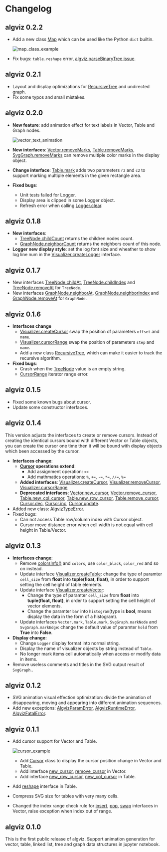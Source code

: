 # Changelog

## algviz 0.2.2

+ Add a new class [Map](https://algviz.readthedocs.io/en/0.2.2/api.html#algviz.map.Map) which can be used like the Python `dict` builtin.

    ![map_class_example](https://cdn.jsdelivr.net/gh/zjl9959/algviz@main/docs/animation_images/map_class_example.svg)

+ Fix bugs: `table.reshape` error, [algviz.parseBinaryTree issue](https://github.com/zjl9959/algviz/issues/4).

## algviz 0.2.1

+ Layout and display optimizations for [RecursiveTree](https://algviz.readthedocs.io/en/0.2.1/api.html#algviz.tree.RecursiveTree) and undirected graph.
+ Fix some typos and small mistakes.

## algviz 0.2.0

+ **New feature**: add animation effect for text labels in Vector, Table and Graph nodes.

    ![vector_text_animation](https://cdn.jsdelivr.net/gh/zjl9959/algviz@main/docs/animation_images/vector_text_animation.svg)

+ **New interfaces**: [Vector.removeMarks](https://algviz.readthedocs.io/en/0.2.0/api.html#algviz.vector.Vector.removeMarks), [Table.removeMarks](https://algviz.readthedocs.io/en/0.2.0/api.html#algviz.table.Table.removeMarks), [SvgGraph.removeMarks](https://algviz.readthedocs.io/en/0.2.0/api.html#algviz.svg_graph.SvgGraph.removeMarks) can remove multiple color marks in the display object.
+ **Change interface**: [Table.mark](https://algviz.readthedocs.io/en/0.2.0/api.html#algviz.table.Table.mark) adds two parameters `r2` and `c2` to support marking multiple elements in the given rectangle area.
+ **Fixed bugs**:
    + Unit tests failed for Logger.
    + Display area is clipped in some Logger object.
    + Refresh error when calling [Logger.clear](https://algviz.readthedocs.io/en/0.2.0/api.html#algviz.logger.Logger.clear).

## algviz 0.1.8

+ **New interfaces**:
    + [TreeNode.childCount](https://algviz.readthedocs.io/en/0.1.8/api.html#algviz.tree.TreeNode.childCount) returns the children nodes count. 
    + [GraphNode.neighborCount](https://algviz.readthedocs.io/en/0.1.8/api.html#algviz.graph.GraphNode.neighborCount) returns the neighbors count of this node.
+ **Logger new display style**: set the log font size and wheather to show log line num in the [Visualizer.createLogger](https://algviz.readthedocs.io/en/0.1.8/api.html#algviz.visual.Visualizer.createLogger) interface.

## algviz 0.1.7

+ New interfaces [TreeNode.childAt](https://algviz.readthedocs.io/en/0.1.7/api.html#algviz.tree.TreeNode.childAt),
[TreeNode.childIndex](https://algviz.readthedocs.io/en/0.1.7/api.html#algviz.tree.TreeNode.childIndex) and 
[TreeNode.removeAt](https://algviz.readthedocs.io/en/0.1.7/api.html#algviz.tree.TreeNode.removeAt) for `TreeNode`.
+ New interfaces [GraphNode.neighborAt](https://algviz.readthedocs.io/en/0.1.7/api.html#algviz.graph.GraphNode.neighborAt),
[GraphNode.neighborIndex](https://algviz.readthedocs.io/en/0.1.7/api.html#algviz.graph.GraphNode.neighborIndex) and 
[GraphNode.removeAt](https://algviz.readthedocs.io/en/0.1.7/api.html#algviz.graph.GraphNode.removeAt) for `GraphNode`.

## algviz 0.1.6

+ **Interfaces change**
    + [Visualizer.createCursor](https://algviz.readthedocs.io/en/0.1.6/api.html#algviz.visual.Visualizer.createCursor) swap the position of parameters `offset` and `name`.
    + [Visualizer.cursorRange](https://algviz.readthedocs.io/en/0.1.6/api.html#algviz.visual.Visualizer.cursorRange) swap the position of parameters `step` and `name`.
    + Add a new class [RecursiveTree](https://algviz.readthedocs.io/en/0.1.6/api.html#algviz.tree.RecursiveTree), which can make it easier to track the recursive algorithm.
+ **Fixed bugs**:
    + Crash when the [TreeNode](https://algviz.readthedocs.io/en/0.1.6/api.html#algviz.tree.TreeNode) value is an empty string.
    + [CursorRange](https://algviz.readthedocs.io/en/0.1.6/api.html/#algviz.Visualizer.cursorRange) iterator range error.

## algviz 0.1.5

+ Fixed some known bugs about cursor.
+ Update some constructor interfaces.

## algviz 0.1.4

This version adjusts the interfaces to create or remove cursors.
Instead of creating the identical cursors bound with different Vector or Table objects,
you can create the cursor one time then it will be bound with display objects which been accessed by the cursor.

+ **Interfaces change**:
    + **[Cursor](https://algviz.readthedocs.io/en/0.1.4/api.html#algviz.cursor.Cursor) operations extend**:
        + Add assignment operation: `<<`
        + Add mathmatics operations: `%`, `+=`, `-=`, `*=`, `//=`, `%=`
    + **Added interfaces**: [Visualizer.createCursor](https://algviz.readthedocs.io/en/0.1.4/api.html#algviz.visual.Visualizer.createCursor), [Visualizer.removeCursor](https://algviz.readthedocs.io/en/0.1.4/api.html#algviz.visual.Visualizer.removeCursor), [Visualizer.cursorRange](https://algviz.readthedocs.io/en/0.1.4/api.html#algviz.visual.Visualizer.cursorRange)
    + **Deprecated interfaces**: [Vector.new_cursor](https://algviz.readthedocs.io/en/0.1.3/api.html#algviz.vector.Vector.new_cursor), [Vector.remove_cursor](https://algviz.readthedocs.io/en/0.1.3/api.html#algviz.vector.Vector.remove_cursor), [Table.new_col_cursor](https://algviz.readthedocs.io/en/0.1.3/api.html#algviz.table.Table.new_col_cursor), [Table.new_row_cursor](https://algviz.readthedocs.io/en/0.1.3/api.html#algviz.table.Table.new_row_cursor), [Table.remove_cursor](https://algviz.readthedocs.io/en/0.1.3/api.html#algviz.table.Table.remove_cursor), [Cursor.dec](https://algviz.readthedocs.io/en/0.1.3/api.html#algviz.cursor.Cursor.dec), [Cursor.inc](https://algviz.readthedocs.io/en/0.1.3/api.html#algviz.cursor.Cursor.inc), [Cursor.update](https://algviz.readthedocs.io/en/0.1.3/api.html#algviz.cursor.Cursor.update).
+ Added new class: [AlgvizTypeError](https://algviz.readthedocs.io/en/0.1.4/api.html#algviz.utility.AlgvizTypeError).
+ Fixed bugs:
    + Can not access Table row/column index with Cursor object.
    + Cursor move distance error when cell width is not equal with cell height in Table/Vector.

## algviz 0.1.3

+ **Interfaces change**:
    + Remove [colorsInfo()](https://algviz.readthedocs.io/en/0.1.1/api.html#algviz.colorsInfo) and `colors`, use `color_black`, `color_red` and so on instead.
    + Update interface [Visualizer.createTable](https://algviz.readthedocs.io/en/latest/api.html#algviz.visual.Visualizer.createTable): change the type of paramter `cell_size` from **float** into **tuple(float, float)**, in order to support setting the cell height of table elements.
    + Update interface [Visualizer.createVector](https://algviz.readthedocs.io/en/latest/api.html#algviz.visual.Visualizer.createVector):
        + Change the type of paramter `cell_size` from **float** into **tuple(float, float)**, in order to support setting the cell height of vector elements.
        + Change the paramter `bar` into `histogram`(type is **bool**, means display the data in the form of a histogram).
    + Update interfaces `Vector.mark`, `Table.mark`, `SvgGraph.markNode` and `SvgGraph.markEdge`: change the default value of paramter `hold` from **True** into **False**.
+ **Display change:**
    + Change `Logger` display format into normal string.
    + Display the name of visualizer objects by string instead of `Table`.
    + No longer mark items cell automatically when access or modify data in items.
+ Remove useless comments and titles in the SVG output result of `SvgGraph`..

## algviz 0.1.2

+ SVG animation visual effection optimization: divide the animation of disappearing, moving and appearing into different animation sequences.
+ Add new exceptions: [AlgvizParamError](https://algviz.readthedocs.io/en/latest/api.html#algviz.AlgvizParamError), [AlgvizRuntimeError](https://algviz.readthedocs.io/en/latest/api.html#algviz.AlgvizRuntimeError), [AlgvizFatalError](https://algviz.readthedocs.io/en/latest/api.html#algviz.AlgvizFatalError).

## algviz 0.1.1

+ Add cursor support for Vector and Table.

    ![cursor_example](https://cdn.jsdelivr.net/gh/zjl9959/algviz@main/docs/animation_images/vector_cursor_example.svg)

    + Add [Cursor](https://algviz.readthedocs.io/en/0.1.1/api.html#algviz.cursor.Cursor) class to display the cursor position change in Vector and Table.
    + Add interface [new_cursor](https://algviz.readthedocs.io/en/0.1.1/api.html#algviz.vector.Vector.new_cursor), [remove_cursor](https://algviz.readthedocs.io/en/0.1.1/api.html#algviz.vector.Vector.remove_cursor) in Vector.
    + Add interface [new_row_cursor](https://algviz.readthedocs.io/en/0.1.1/api.html#algviz.table.Table.new_col_cursor), [new_col_cursor](https://algviz.readthedocs.io/en/0.1.1/api.html#algviz.table.Table.new_row_cursor) in Table.
+ Add [reshape](https://algviz.readthedocs.io/en/0.1.1/api.html#algviz.table.Table.reshape) interface in Table.
+ Compress SVG size for tables with very many cells.
+ Changed the index range check rule for [insert](https://algviz.readthedocs.io/en/0.1.1/api.html#algviz.vector.Vector.insert), [pop](https://algviz.readthedocs.io/en/0.1.1/api.html#algviz.vector.Vector.pop), [swap](https://algviz.readthedocs.io/en/0.1.1/api.html#algviz.vector.Vector.swap) interfaces in Vector, raise exception when index out of range.

## algviz 0.1.0

This is the first public release of algviz. Support animation generation for vector, table, linked list, tree and graph data structures in jupyter notebook.

